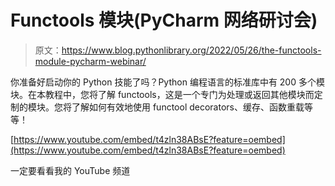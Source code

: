 # Functools 模块(PyCharm 网络研讨会)

> 原文：<https://www.blog.pythonlibrary.org/2022/05/26/the-functools-module-pycharm-webinar/>

你准备好启动你的 Python 技能了吗？Python 编程语言的标准库中有 200 多个模块。在本教程中，您将了解 functools，这是一个专门为处理或返回其他模块而定制的模块。您将了解如何有效地使用 functool decorators、缓存、函数重载等等！

[https://www.youtube.com/embed/t4zln38ABsE?feature=oembed](https://www.youtube.com/embed/t4zln38ABsE?feature=oembed)

一定要看看我的 YouTube 频道